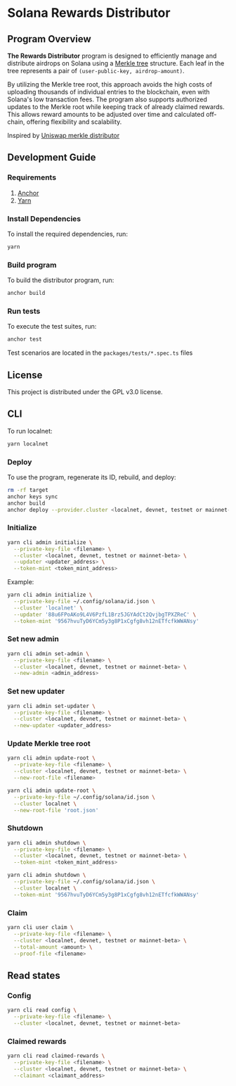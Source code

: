 # Solana Rewards Distributor

## Program Overview

**The Rewards Distributor** program is designed to efficiently manage and distribute airdrops on Solana using a
[Merkle tree](https://en.wikipedia.org/wiki/Merkle_tree) structure.
Each leaf in the tree represents a pair of  `(user-public-key, airdrop-amount)`.

By utilizing the Merkle tree root, this approach avoids the high costs of uploading thousands of individual entries to
the blockchain,
even with Solana's low transaction fees.
The program also supports authorized updates to the Merkle root while keeping track of already claimed rewards.
This allows reward amounts to be adjusted over time and calculated off-chain, offering flexibility and scalability.

Inspired by [Uniswap merkle distributor](https://github.com/Uniswap/merkle-distributor)

## Development Guide

### Requirements

1. [Anchor](https://www.anchor-lang.com/docs/installation)
2. [Yarn](https://yarnpkg.com/getting-started/install)

### Install Dependencies

To install the required dependencies, run:

```bash
yarn
```

### Build program

To build the distributor program, run:

```bash
anchor build
```

### Run tests

To execute the test suites, run:

```bash
anchor test
```

Test scenarios are located in the `packages/tests/*.spec.ts` files

## License

This project is distributed under the GPL v3.0 license.

## CLI

To run localnet:

```bash
yarn localnet
```

### Deploy

To use the program, regenerate its ID, rebuild, and deploy:

```bash
rm -rf target
anchor keys sync
anchor build
anchor deploy --provider.cluster <localnet, devnet, testnet or mainnet-beta>
```

### Initialize

```bash
yarn cli admin initialize \
  --private-key-file <filename> \
  --cluster <localnet, devnet, testnet or mainnet-beta> \
  --updater <updater_address> \
  --token-mint <token_mint_address>
```

Example:

```bash
yarn cli admin initialize \
  --private-key-file ~/.config/solana/id.json \
  --cluster 'localnet' \
  --updater '88u6FPoAKo9L4V6PzfL1Brz5JGYAdCt2QvjbgTPXZReC' \
  --token-mint '9567hvuTyD6YCm5y3g8P1xCgfg8vh12nETfcfkWWANsy'
```

### Set new admin

```bash
yarn cli admin set-admin \
  --private-key-file <filename> \
  --cluster <localnet, devnet, testnet or mainnet-beta> \
  --new-admin <admin_address>
```

### Set new updater

```bash
yarn cli admin set-updater \
  --private-key-file <filename> \
  --cluster <localnet, devnet, testnet or mainnet-beta> \
  --new-updater <updater_address>
```

### Update Merkle tree root

```bash
yarn cli admin update-root \
  --private-key-file <filename> \
  --cluster <localnet, devnet, testnet or mainnet-beta> \
  --new-root-file <filename>
```

```bash
yarn cli admin update-root \
  --private-key-file ~/.config/solana/id.json \
  --cluster localnet \
  --new-root-file 'root.json'
```

### Shutdown

```bash
yarn cli admin shutdown \
  --private-key-file <filename> \
  --cluster <localnet, devnet, testnet or mainnet-beta> \
  --token-mint <token_mint_address>
```

```bash
yarn cli admin shutdown \
  --private-key-file ~/.config/solana/id.json \
  --cluster localnet \
  --token-mint '9567hvuTyD6YCm5y3g8P1xCgfg8vh12nETfcfkWWANsy'
```

### Claim

```bash
yarn cli user claim \
  --private-key-file <filename> \
  --cluster <localnet, devnet, testnet or mainnet-beta> \
  --total-amount <amount> \
  --proof-file <filename>
```

## Read states

### Config

```bash
yarn cli read config \
  --private-key-file <filename> \
  --cluster <localnet, devnet, testnet or mainnet-beta>
```

### Claimed rewards

```bash
yarn cli read claimed-rewards \
  --private-key-file <filename> \
  --cluster <localnet, devnet, testnet or mainnet-beta> \
  --claimant <claimant_address>
```
